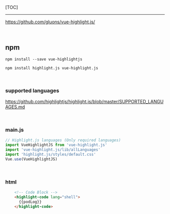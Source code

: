 
[TOC]

------

https://github.com/gluons/vue-highlight.js/

<br>

## npm

`npm install --save vue-highlightjs`

`npm install highlight.js vue-highlight.js`

<Br>

### supported languages

https://github.com/highlightjs/highlight.js/blob/master/SUPPORTED_LANGUAGES.md



<br>

### main.js

```js
// Highlight.js languages (Only required languages)
import VueHighlightJS from 'vue-highlight.js'
import 'vue-highlight.js/lib/allLanguages'
import 'highlight.js/styles/default.css'
Vue.use(VueHighlightJS)
```



<br>

### html

```html
    <!-- Code Block -->
    <highlight-code lang="shell">
      {{podLog}}
    </highlight-code>
```

